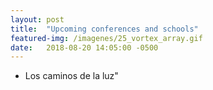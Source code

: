 ```yaml
---
layout: post
title:  "Upcoming conferences and schools"
featured-img: /imagenes/25_vortex_array.gif
date:   2018-08-20 14:05:00 -0500
---
```



* Los caminos de la luz" 
